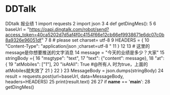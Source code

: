 # DDTalk
DDtalk 报业绩
 1 import requests
 2 import json
 3 
 4 def getDingMes():
 5 
 6     baseUrl = "https://oapi.dingtalk.com/robot/send?access_token=40ca5202d7d5af4f0c4154f66e12cb66ef9938671e6dc07c0b8a9326e96051df"
 7 
 8     # please set charset= utf-8
 9     HEADERS = {
10         "Content-Type": "application/json ;charset=utf-8 "
11     }
12 
13 # 这里的message是你想要推送的文字消息
14     message = "今天的业绩是多少？大家"
15     stringBody ={
16         "msgtype": "text",
17         "text": {"content": message},
18         "at": {
19             "atMobiles": ["1"],
20                "isAtAll": True   #@所有人 时为true，上面的atMobiles就失效了
21         }
22  }
23     MessageBody = json.dumps(stringBody)
24     result = requests.post(url=baseUrl, data=MessageBody, headers=HEADERS)
25     print(result.text)
26 
27 if __name__ == '__main__':
28     getDingMes()
